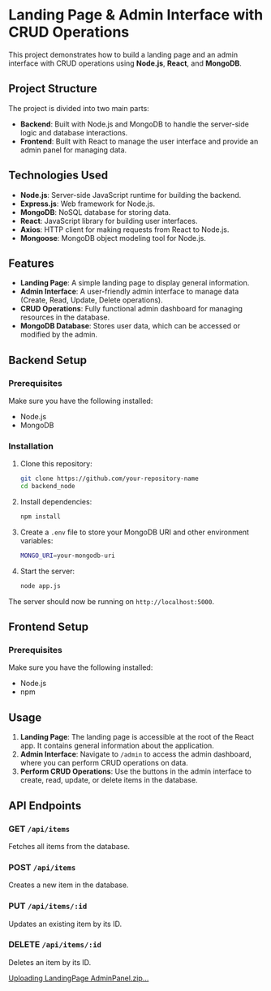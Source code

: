 # Landing Page & Admin Interface with CRUD Operations

This project demonstrates how to build a landing page and an admin interface with CRUD operations using **Node.js**, **React**, and **MongoDB**.

## Project Structure

The project is divided into two main parts:
- **Backend**: Built with Node.js and MongoDB to handle the server-side logic and database interactions.
- **Frontend**: Built with React to manage the user interface and provide an admin panel for managing data.

## Technologies Used

- **Node.js**: Server-side JavaScript runtime for building the backend.
- **Express.js**: Web framework for Node.js.
- **MongoDB**: NoSQL database for storing data.
- **React**: JavaScript library for building user interfaces.
- **Axios**: HTTP client for making requests from React to Node.js.
- **Mongoose**: MongoDB object modeling tool for Node.js.

## Features

- **Landing Page**: A simple landing page to display general information.
- **Admin Interface**: A user-friendly admin interface to manage data (Create, Read, Update, Delete operations).
- **CRUD Operations**: Fully functional admin dashboard for managing resources in the database.
- **MongoDB Database**: Stores user data, which can be accessed or modified by the admin.

## Backend Setup

### Prerequisites
Make sure you have the following installed:
- Node.js
- MongoDB

### Installation

1. Clone this repository:
    ```bash
    git clone https://github.com/your-repository-name
    cd backend_node
    ```

2. Install dependencies:
    ```bash
    npm install
    ```

3. Create a `.env` file to store your MongoDB URI and other environment variables:
    ```bash
    MONGO_URI=your-mongodb-uri
    ```

4. Start the server:
    ```bash
    node app.js
    ```

The server should now be running on `http://localhost:5000`.

## Frontend Setup

### Prerequisites

Make sure you have the following installed:
- Node.js
- npm

## Usage

1. **Landing Page**: The landing page is accessible at the root of the React app. It contains general information about the application.
2. **Admin Interface**: Navigate to `/admin` to access the admin dashboard, where you can perform CRUD operations on data.
3. **Perform CRUD Operations**: Use the buttons in the admin interface to create, read, update, or delete items in the database.

## API Endpoints

### GET `/api/items`
Fetches all items from the database.

### POST `/api/items`
Creates a new item in the database.

### PUT `/api/items/:id`
Updates an existing item by its ID.

### DELETE `/api/items/:id`
Deletes an item by its ID.

[Uploading LandingPage AdminPanel.zip…]()


